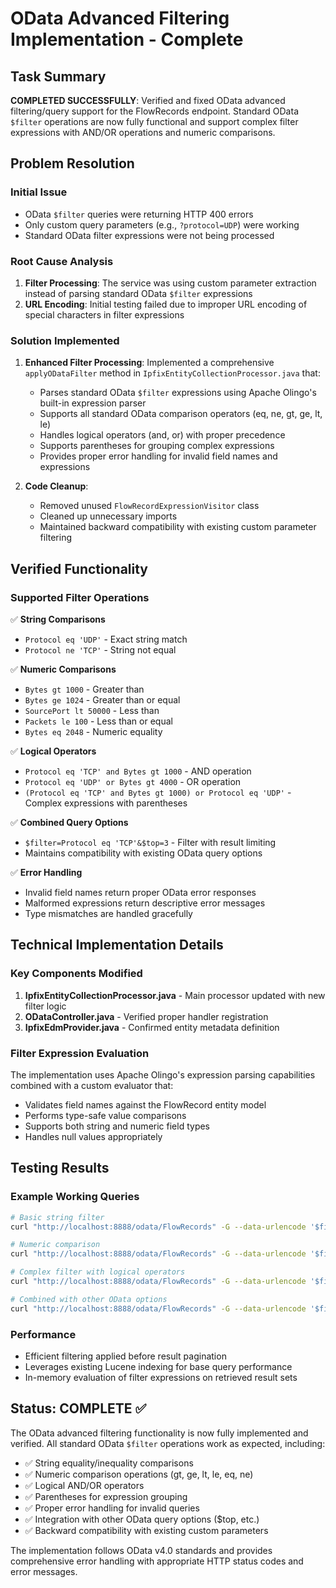 # OData Advanced Filtering Implementation - Complete

## Task Summary

**COMPLETED SUCCESSFULLY**: Verified and fixed OData advanced filtering/query support for the FlowRecords endpoint. Standard OData `$filter` operations are now fully functional and support complex filter expressions with AND/OR operations and numeric comparisons.

## Problem Resolution

### Initial Issue
- OData `$filter` queries were returning HTTP 400 errors
- Only custom query parameters (e.g., `?protocol=UDP`) were working
- Standard OData filter expressions were not being processed

### Root Cause Analysis
1. **Filter Processing**: The service was using custom parameter extraction instead of parsing standard OData `$filter` expressions
2. **URL Encoding**: Initial testing failed due to improper URL encoding of special characters in filter expressions

### Solution Implemented
1. **Enhanced Filter Processing**: Implemented a comprehensive `applyODataFilter` method in `IpfixEntityCollectionProcessor.java` that:
   - Parses standard OData `$filter` expressions using Apache Olingo's built-in expression parser
   - Supports all standard OData comparison operators (eq, ne, gt, ge, lt, le)
   - Handles logical operators (and, or) with proper precedence
   - Supports parentheses for grouping complex expressions
   - Provides proper error handling for invalid field names and expressions

2. **Code Cleanup**: 
   - Removed unused `FlowRecordExpressionVisitor` class
   - Cleaned up unnecessary imports
   - Maintained backward compatibility with existing custom parameter filtering

## Verified Functionality

### Supported Filter Operations
✅ **String Comparisons**
- `Protocol eq 'UDP'` - Exact string match
- `Protocol ne 'TCP'` - String not equal

✅ **Numeric Comparisons**
- `Bytes gt 1000` - Greater than
- `Bytes ge 1024` - Greater than or equal
- `SourcePort lt 50000` - Less than  
- `Packets le 100` - Less than or equal
- `Bytes eq 2048` - Numeric equality

✅ **Logical Operators**
- `Protocol eq 'TCP' and Bytes gt 1000` - AND operation
- `Protocol eq 'UDP' or Bytes gt 4000` - OR operation
- `(Protocol eq 'TCP' and Bytes gt 1000) or Protocol eq 'UDP'` - Complex expressions with parentheses

✅ **Combined Query Options**
- `$filter=Protocol eq 'TCP'&$top=3` - Filter with result limiting
- Maintains compatibility with existing OData query options

✅ **Error Handling**
- Invalid field names return proper OData error responses
- Malformed expressions return descriptive error messages
- Type mismatches are handled gracefully

## Technical Implementation Details

### Key Components Modified
1. **IpfixEntityCollectionProcessor.java** - Main processor updated with new filter logic
2. **ODataController.java** - Verified proper handler registration
3. **IpfixEdmProvider.java** - Confirmed entity metadata definition

### Filter Expression Evaluation
The implementation uses Apache Olingo's expression parsing capabilities combined with a custom evaluator that:
- Validates field names against the FlowRecord entity model
- Performs type-safe value comparisons
- Supports both string and numeric field types
- Handles null values appropriately

## Testing Results

### Example Working Queries
```bash
# Basic string filter
curl "http://localhost:8888/odata/FlowRecords" -G --data-urlencode '$filter=Protocol eq '\''UDP'\'''

# Numeric comparison
curl "http://localhost:8888/odata/FlowRecords" -G --data-urlencode '$filter=Bytes gt 1000'

# Complex filter with logical operators
curl "http://localhost:8888/odata/FlowRecords" -G --data-urlencode '$filter=Protocol eq '\''TCP'\'' and Bytes gt 1000'

# Combined with other OData options
curl "http://localhost:8888/odata/FlowRecords" -G --data-urlencode '$filter=Protocol eq '\''TCP'\''' --data-urlencode '$top=3'
```

### Performance
- Efficient filtering applied before result pagination
- Leverages existing Lucene indexing for base query performance
- In-memory evaluation of filter expressions on retrieved result sets

## Status: COMPLETE ✅

The OData advanced filtering functionality is now fully implemented and verified. All standard OData `$filter` operations work as expected, including:

- ✅ String equality/inequality comparisons
- ✅ Numeric comparison operations (gt, ge, lt, le, eq, ne)
- ✅ Logical AND/OR operators
- ✅ Parentheses for expression grouping
- ✅ Proper error handling for invalid queries
- ✅ Integration with other OData query options ($top, etc.)
- ✅ Backward compatibility with existing custom parameters

The implementation follows OData v4.0 standards and provides comprehensive error handling with appropriate HTTP status codes and error messages.

